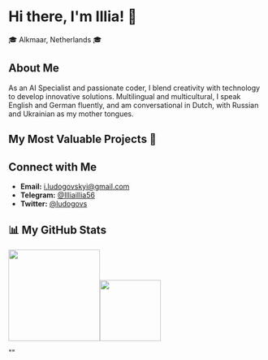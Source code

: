 # Hi there, I'm Illia! 👋
🎓 Alkmaar, Netherlands 🎓

## About Me
As an AI Specialist and passionate coder, I blend creativity with technology to develop innovative solutions. Multilingual and multicultural, I speak English and German fluently, and am conversational in Dutch, with Russian and Ukrainian as my mother tongues.

## My Most Valuable Projects 🚀

## Connect with Me
- **Email:** i.ludogovskyi@gmail.com
- **Telegram:** [@Illiaillia56](https://t.me/Illiaillia56)
- **Twitter:** [@ludogovs](https://twitter.com/ludogovs)

## 📊 My GitHub Stats
<p align="left">
    <img align="centre" src="https://github-readme-stats-eight-theta.vercel.app/api?username=Illia-the-coder&show_icons=true&hide_border=true&include_all_commits=true&count_private=true&bg_color=00000000&theme=tokyonight" height=180px/><img height="120px" src="https://github-readme-stats.vercel.app/api/top-langs/?username=Illia-the-coder&hide=html&hide_title=true&hide_border=true&layout=compact&langs_count=8&theme=tokyonight&bg_color=00000000" />
</p>

"<meta name='freelancehunt' content='692472654327c47'>"
